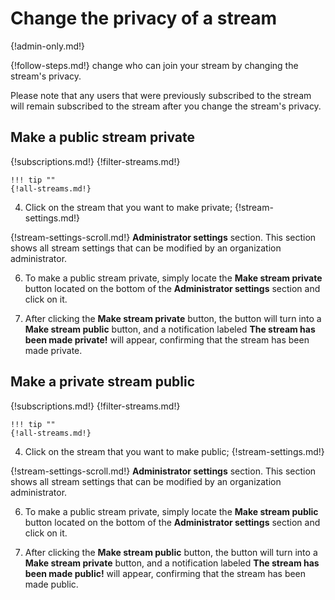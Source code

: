 # Change the privacy of a stream

{!admin-only.md!}

{!follow-steps.md!} change who can join your stream by changing the stream's
privacy.

Please note that any users that were previously subscribed to the stream will
remain subscribed to the stream after you change the stream's privacy.

## Make a public stream private

{!subscriptions.md!}
{!filter-streams.md!}

    !!! tip ""
    {!all-streams.md!}

4. Click on the stream that you want to make private; {!stream-settings.md!}

{!stream-settings-scroll.md!} **Administrator settings** section. This section
shows all stream settings that can be modified by an organization administrator.

6. To make a public stream private, simply locate the **Make stream private**
button located on the bottom of the **Administrator settings** section and click
on it.

7. After clicking the **Make stream private** button, the button will turn into
a **Make stream public** button, and a notification labeled
**The stream has been made private!** will appear, confirming that the stream
has been made private.

## Make a private stream public

{!subscriptions.md!}
{!filter-streams.md!}

    !!! tip ""
    {!all-streams.md!}

4. Click on the stream that you want to make public; {!stream-settings.md!}

{!stream-settings-scroll.md!} **Administrator settings** section. This section
shows all stream settings that can be modified by an organization administrator.

6. To make a public stream private, simply locate the **Make stream public**
button located on the bottom of the **Administrator settings** section and click
on it.

7. After clicking the **Make stream public** button, the button will turn into a
**Make stream private** button, and a notification labeled **The stream has been made public!**
will appear, confirming that the stream has been made public.
